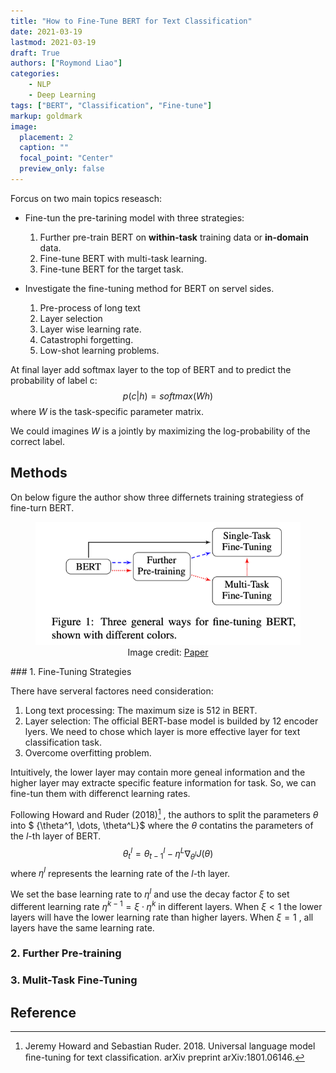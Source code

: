 ```yaml
---
title: "How to Fine-Tune BERT for Text Classification"
date: 2021-03-19
lastmod: 2021-03-19
draft: True
authors: ["Roymond Liao"]
categories:
    - NLP
    - Deep Learning
tags: ["BERT", "Classification", "Fine-tune"]
markup: goldmark
image:
  placement: 2
  caption: ""
  focal_point: "Center"
  preview_only: false
---
```


Forcus on two main topics reseasch:

* Fine-tun the pre-tarining model with three strategies:
  1. Further pre-train BERT on **within-task** training data or **in-domain** data.
  2. Fine-tune BERT with multi-task learning.
  3. Fine-tune BERT for the target task.

* Investigate the fine-tuning method for BERT on servel sides.
  1. Pre-process of long text
  2. Layer selection
  3. Layer wise learning rate.
  4. Catastrophi forgetting.
  5. Low-shot learning problems.



At final layer add softmax layer to the top of BERT and to predict the probability of label c:
$$
p(c|h) = softmax(Wh)
$$
where $W$ is the task-specific parameter matrix.

We could imagines $W$ is a jointly by maximizing the log-probability of the correct label.

## Methods

On below figure the author show three differnets training strategiess of fine-turn BERT.

<figure class="image"> 
<center>
  <img src="./figure_1.png" style="zoom:100%" />
  <figcaption>
  Image credit: <a href="https://arxiv.org/abs/1905.05583">Paper</a>
  </figcaption>
</center>
</figure>
### 1. Fine-Tuning Strategies

There have serveral factores need consideration:

1. Long text processing: The maximum size is 512 in BERT.
2. Layer selection: The official BERT-base model is builded by 12 encoder lyers. We need to chose which layer is more effective layer for text classification task.
3. Overcome overfitting problem.

Intuitively, the lower layer may contain more geneal information and the higher layer may extracte specific feature information for task. So, we can fine-tun them with differenct learning rates.

Following Howard and Ruder (2018)[^1] , the authors to split the parameters $\theta$ into $ \{\theta^1, \dots, \theta^L\}$ where the $\theta$ contatins the parameters of the $l$-th layer of BERT.
$$
\theta_t^l = \theta_{t-1}^l - \eta^L \nabla_{\theta^l}J(\theta)
$$
where $\eta^l$ represents the learning rate of the $l$-th layer.

We set the base learning rate to $\eta^l$ and use the decay factor $\xi$ to set different learning rate $\eta^{k-1} = \xi\cdot\eta^k$ in different layers. When $\xi < 1$ the lower layers will have the lower learning rate than higher layers. When $\xi = 1$ , all layers have the same learning rate.



### 2. Further Pre-training

### 3. Mulit-Task Fine-Tuning

## Reference

[^1]: Jeremy Howard and Sebastian Ruder. 2018. Universal language model ﬁne-tuning for text classiﬁcation. arXiv preprint arXiv:1801.06146.

